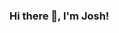 ### Hi there 👋, I'm Josh!

<!--
**joshsomthin/joshsomthin** is a ✨ _special_ ✨ repository because its `README.md` (this file) appears on your GitHub profile.

Here are some ideas to get you started:

- 🔭 I’m currently working on a project that shows you youtube videos that are focused on gaming
- 🌱 I’m currently learning python and Data Structures/Algorthims
- 👯 I’m looking to collaborate on any exciting projects that are gaming related
- 🤔 I’m looking for help with ...
- 💬 Ask me about how I got into software engineering
- 📫 How to reach me: ...
- 😄 Pronouns: ...
- ⚡ Fun fact: ...
-->
